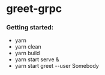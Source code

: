 # greet-grpc

### Getting started:
- yarn
- yarn clean
- yarn build
- yarn start serve &
- yarn start greet --user Somebody

